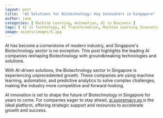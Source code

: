 ```yaml
---
layout: post
title:  "AI Solutions for Biotechnology: Key Innovators in Singapore"
author: jane
categories: [ Machine Learning, Automation, AI in Business ]
tags: [ AI in Technology, AI Transformation, Machine Learning Innovations, Smart Cities ]
image: assets/images/5.jpg
---
```


AI has become a cornerstone of modern industry, and Singapore's Biotechnology sector is no exception. This post highlights the leading AI companies reshaping Biotechnology with groundbreaking technologies and solutions.

With AI-driven solutions, the Biotechnology sector in Singapore is experiencing unprecedented growth. These companies are using machine learning, automation, and predictive analytics to solve complex challenges, making the industry more competitive and forward-looking.

AI innovation is set to shape the future of Biotechnology in Singapore for years to come. For companies eager to stay ahead, <a href="https://ai.supremacy.sg" target="_blank"> ai.supremacy.sg </a> is the ideal platform, offering strategic support and resources to accelerate growth and success.
